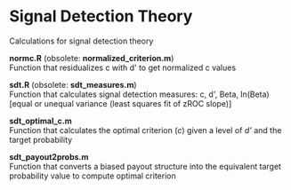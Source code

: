 Signal Detection Theory
==========

Calculations for signal detection theory

**normc.R** (obsolete: **normalized_criterion.m**)  
Function that residualizes c with d' to get normalized c values

**sdt.R** (obsolete: **sdt_measures.m**)  
Function that calculates signal detection measures: c, d', Beta, ln(Beta) [equal or unequal variance (least squares fit of zROC slope)]

**sdt_optimal_c.m**  
Function that calculates the optimal criterion (<i>c</i>) given a level of <i>d'</i> and the target probability

**sdt_payout2probs.m**  
Function that converts a biased payout structure into the equivalent target probability value to compute optimal criterion
